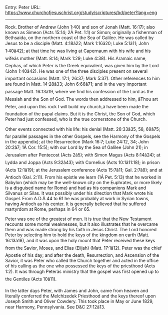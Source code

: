 Entry: Peter
URL: https://www.churchofjesuschrist.org/study/scriptures/bd/peter?lang=eng

---

Rock. Brother of Andrew (John 1:40) and son of Jonah (Matt. 16:17); also known as Simeon (Acts 15:14; 2Â Pet. 1:1) or Simon; originally a fisherman of Bethsaida, on the northern coast of the Sea of Galilee. He was called by Jesus to be a disciple (Matt. 4:18â22; Mark 1:16â20; Luke 5:1â11; John 1:40â42); at that time he was living at Capernaum with his wife and his wifeâs mother (Matt. 8:14; Mark 1:29; Luke 4:38). His Aramaic name, Cephas, of which Peter is the Greek equivalent, was given him by the Lord (John 1:40â42). He was one of the three disciples present on several important occasions (Matt. 17:1; 26:37; Mark 5:37). Other references to him are found in Matt. 14:28â33; John 6:66â71; and in the very important passage Matt. 16:13â19, where we find his confession of the Lord as the Messiah and the Son of God. The words then addressed to him, âThou art Peter, and upon this rock I will build my church,â have been made the foundation of the papal claims. But it is the Christ, the Son of God, which Peter had just confessed, who is the true cornerstone of the Church.

Other events connected with his life: his denial (Matt. 26:33â35, 58, 69â75; for parallel passages in the other Gospels, see the Harmony of the Gospels in the appendix); at the Resurrection (Mark 16:7; Luke 24:12, 34; John 20:2â7; 1Â Cor. 15:5); with our Lord by the Sea of Galilee (John 21); in Jerusalem after Pentecost (Acts 2â5); with Simon Magus (Acts 8:14â24); at Lydda and Joppa (Acts 9:32â43); with Cornelius (Acts 10:1â11:18); in prison (Acts 12:1â19); at the Jerusalem conference (Acts 15:7â11; Gal. 2:7â9); and at Antioch (Gal. 2:11). From his epistle we learn (1Â Pet. 5:13) that he worked in Babylon (which may be the well-known city on the Euphrates, or more likely is a disguised name for Rome) and had as his companions Mark and Silvanus or Silas. It was possibly under his direction that Mark wrote his Gospel. From A.D.Â 44 to 61 he was probably at work in Syrian towns, having Antioch as his center. It is generally believed that he suffered martyrdom at Rome, perhaps in 64 or 65.

Peter was one of the greatest of men. It is true that the New Testament recounts some mortal weaknesses, but it also illustrates that he overcame them and was made strong by his faith in Jesus Christ. The Lord honored Peter by selecting him to hold the keys of the kingdom on earth (Matt. 16:13â18), and it was upon the holy mount that Peter received these keys from the Savior, Moses, and Elias (Elijah) (Matt. 17:1â12). Peter was the chief Apostle of his day; and after the death, Resurrection, and Ascension of the Savior, it was Peter who called the Church together and acted in the office of his calling as the one who possessed the keys of the priesthood (Acts 1:2). It was through Peterâs ministry that the gospel was first opened up to the Gentiles (Acts 10â11).

In the latter days Peter, with James and John, came from heaven and literally conferred the Melchizedek Priesthood and the keys thereof upon Joseph Smith and Oliver Cowdery. This took place in May or June 1829, near Harmony, Pennsylvania. See D&C 27:12â13.

